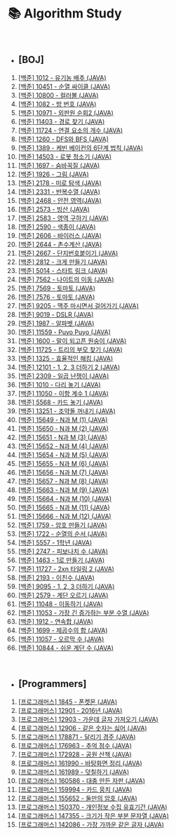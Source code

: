 # 📚 Algorithm Study

<br>

- ## [BOJ]
1. <a href="https://github.com/taewooyun/algorithm/blob/main/Boj/p1012/src/Main.java">[백준] 1012 - 유기농 배추 (JAVA)</a><br>
1. <a href="https://github.com/taewooyun/algorithm/blob/main/Boj/p10451/src/Main.java">[백준] 10451 - 순열 싸이클 (JAVA)</a><br>
1. <a href="https://github.com/taewooyun/algorithm/blob/main/Boj/p10800/src/Main.java">[백준] 10800 - 컬러볼 (JAVA)</a><br>
1. <a href="https://github.com/taewooyun/algorithm/blob/main/Boj/p1082/src/Main.java">[백준] 1082 - 방 번호 (JAVA)</a><br>
1. <a href="https://github.com/taewooyun/algorithm/blob/main/Boj/p10971/src/Main.java">[백준] 10971 - 외판원 순회2 (JAVA)</a><br>
1. <a href="https://github.com/taewooyun/algorithm/blob/main/Boj/p11403/src/Main.java">[백준] 11403 - 경로 찾기 (JAVA)</a><br>
1. <a href="https://github.com/taewooyun/algorithm/blob/main/Boj/p11724/src/Main.java">[백준] 11724 - 연결 요소의 개수 (JAVA)</a><br>
1. <a href="https://github.com/taewooyun/algorithm/blob/main/Boj/p1260/src/Main.java">[백준] 1260 - DFS와 BFS (JAVA)</a><br>
1. <a href="https://github.com/taewooyun/algorithm/blob/main/Boj/p1389/src/Main.java">[백준] 1389 - 케빈 베이컨의 6단계 법칙 (JAVA)</a><br>
1. <a href="https://github.com/taewooyun/algorithm/blob/main/Boj/p14503/src/Main.java">[백준] 14503 - 로봇 청소기 (JAVA)</a><br>
1. <a href="https://github.com/taewooyun/algorithm/blob/main/Boj/p0097/src/Main.java">[백준] 1697 - 숨바꼭질 (JAVA)</a><br>
1. <a href="https://github.com/taewooyun/algorithm/blob/main/Boj/p1926/src/Main.java">[백준] 1926 - 그림 (JAVA)</a><br>
1. <a href="https://github.com/taewooyun/algorithm/blob/main/Boj/p2178/src/Main.java">[백준] 2178 - 미로 탐색 (JAVA)</a><br>
1. <a href="https://github.com/taewooyun/algorithm/blob/main/Boj/p2331/src/Main.java">[백준] 2331 - 반복수열 (JAVA)</a><br>
1. <a href="https://github.com/taewooyun/algorithm/blob/main/Boj/p2468/src/Main.java">[백준] 2468 - 안전 영역(JAVA)</a><br>
1. <a href="https://github.com/taewooyun/algorithm/blob/main/Boj/p2573/src/Main.java">[백준] 2573 - 빙산 (JAVA)</a><br>
1. <a href="https://github.com/taewooyun/algorithm/blob/main/Boj/p2583/src/Main.java">[백준] 2583 - 영역 구하기 (JAVA)</a><br>
1. <a href="https://github.com/taewooyun/algorithm/blob/main/Boj/p2590/src/Main.java">[백준] 2590 - 색종이 (JAVA)</a><br>
1. <a href="https://github.com/taewooyun/algorithm/blob/main/Boj/p2606/src/Main.java">[백준] 2606 - 바이러스 (JAVA)</a><br>
1. <a href="https://github.com/taewooyun/algorithm/blob/main/Boj/p2644/src/Main.java">[백준] 2644 - 촌수계산 (JAVA)</a><br>
1. <a href="https://github.com/taewooyun/algorithm/blob/main/Boj/p2667/src/Main.java">[백준] 2667 - 단지번호붙이기 (JAVA)</a><br>
1. <a href="https://github.com/taewooyun/algorithm/blob/main/Boj/p2812/src/Main.java">[백준] 2812 - 크게 만들기 (JAVA)</a><br>
1. <a href="https://github.com/taewooyun/algorithm/blob/main/Boj/p5014/src/Main.java">[백준] 5014 - 스타트 링크 (JAVA)</a><br>
1. <a href="https://github.com/taewooyun/algorithm/blob/main/Boj/p7562/src/Main.java">[백준] 7562 - 나이트의 이동 (JAVA)</a><br>
1. <a href="https://github.com/taewooyun/algorithm/blob/main/Boj/p7569/src/Main.java">[백준] 7569 - 토마토 (JAVA)</a><br>
1. <a href="https://github.com/taewooyun/algorithm/blob/main/Boj/p7576/src/Main.java">[백준] 7576 - 토마토 (JAVA)</a><br>
1. <a href="https://github.com/taewooyun/algorithm/blob/main/Boj/p9205/src/Main.java">[백준] 9205 - 맥주 마시면서 걸어가기 (JAVA)</a><br>
1. <a href="https://github.com/taewooyun/algorithm/blob/main/Boj/p9019/src/Main.java">[백준] 9019 - DSLR (JAVA)</a><br>
1. <a href="https://github.com/taewooyun/algorithm/blob/main/Boj/p1987/src/Main.java">[백준] 1987 - 알파벳 (JAVA)</a><br>
1. <a href="https://github.com/taewooyun/algorithm/blob/main/Boj/p11559/src/Main.java">[백준] 11559 - Puyo Puyo (JAVA)</a><br>
1. <a href="https://github.com/taewooyun/algorithm/blob/main/Boj/p1600/src/Main.java">[백준] 1600 - 말이 되고픈 원숭이 (JAVA)</a><br>
1. <a href="https://github.com/taewooyun/algorithm/blob/main/Boj/p11725/src/Main.java">[백준] 11725 - 트리의 부모 찾기 (JAVA)</a><br>
1. <a href="https://github.com/taewooyun/algorithm/blob/main/Boj/p1325/src/Main.java">[백준] 1325 - 효율적인 해킹 (JAVA)</a><br>
1. <a href="https://github.com/taewooyun/algorithm/blob/main/Boj/p12101/src/Main.java">[백준] 12101 - 1, 2, 3 더하기 2 (JAVA)</a><br>
1. <a href="https://github.com/taewooyun/algorithm/blob/main/Boj/2309/src/Main.java">[백준] 2309 - 일곱 난쟁이 (JAVA)</a><br>
1. <a href="https://github.com/taewooyun/algorithm/blob/main/Boj/p1010/src/Main.java">[백준] 1010 - 다리 놓기 (JAVA)</a><br>
1. <a href="https://github.com/taewooyun/algorithm/blob/main/Boj/p11050/src/Main.java">[백준] 11050 - 이항 계수 1 (JAVA)</a><br>
1. <a href="https://github.com/taewooyun/algorithm/blob/main/Boj/p5568/src/Main.java">[백준] 5568 - 카드 놓기 (JAVA)</a><br>
1. <a href="https://github.com/taewooyun/algorithm/blob/main/Boj/p13251/src/Main.java">[백준] 13251 - 조약돌 꺼내기 (JAVA)</a><br>
1. <a href="https://github.com/taewooyun/algorithm/blob/main/Boj/p15649/src/Main.java">[백준] 15649 - N과 M (1) (JAVA)</a><br>
1. <a href="https://github.com/taewooyun/algorithm/blob/main/Boj/p15650/src/Main.java">[백준] 15650 - N과 M (2) (JAVA)</a><br>
1. <a href="https://github.com/taewooyun/algorithm/blob/main/Boj/p15651/src/Main.java">[백준] 15651 - N과 M (3) (JAVA)</a><br>
1. <a href="https://github.com/taewooyun/algorithm/blob/main/Boj/p15652/src/Main.java">[백준] 15652 - N과 M (4) (JAVA)</a><br>
1. <a href="https://github.com/taewooyun/algorithm/blob/main/Boj/p15654/src/Main.java">[백준] 15654 - N과 M (5) (JAVA)</a><br>
1. <a href="https://github.com/taewooyun/algorithm/blob/main/Boj/p15655/src/Main.java">[백준] 15655 - N과 M (6) (JAVA)</a><br>
1. <a href="https://github.com/taewooyun/algorithm/blob/main/Boj/p15656/src/Main.java">[백준] 15656 - N과 M (7) (JAVA)</a><br>
1. <a href="https://github.com/taewooyun/algorithm/blob/main/Boj/p15657/src/Main.java">[백준] 15657 - N과 M (8) (JAVA)</a><br>
1. <a href="https://github.com/taewooyun/algorithm/blob/main/Boj/p15663/src/Main.java">[백준] 15663 - N과 M (9) (JAVA)</a><br>
1. <a href="https://github.com/taewooyun/algorithm/blob/main/Boj/p15664/src/Main.java">[백준] 15664 - N과 M (10) (JAVA)</a><br>
1. <a href="https://github.com/taewooyun/algorithm/blob/main/Boj/p15665/src/Main.java">[백준] 15665 - N과 M (11) (JAVA)</a><br>
1. <a href="https://github.com/taewooyun/algorithm/blob/main/Boj/p15666/src/Main.java">[백준] 15666 - N과 M (12) (JAVA)</a><br>
1. <a href="https://github.com/taewooyun/algorithm/blob/main/Boj/p1759/src/Main.java">[백준] 1759 - 암호 만들기 (JAVA)</a><br>
1. <a href="https://github.com/taewooyun/algorithm/blob/main/Boj/p1722/src/Main.java">[백준] 1722 - 순열의 순서 (JAVA)</a><br>
1. <a href="https://github.com/taewooyun/algorithm/blob/main/Boj/p5557/src/Main.java">[백준] 5557 - 1학년 (JAVA)</a><br>
1. <a href="https://github.com/taewooyun/algorithm/blob/main/Boj/p2747/src/Main.java">[백준] 2747 - 피보나치 수 (JAVA)</a><br>
1. <a href="https://github.com/taewooyun/algorithm/blob/main/Boj/p1463/src/Main.java">[백준] 1463 - 1로 만들기 (JAVA)</a><br>
1. <a href="https://github.com/taewooyun/algorithm/blob/main/Boj/p11727/src/Main.java">[백준] 11727 - 2xn 타일링 2 (JAVA)</a><br>
1. <a href="https://github.com/taewooyun/algorithm/blob/main/Boj/p2193/src/Main.java">[백준] 2193 - 이친수 (JAVA)</a><br>
1. <a href="https://github.com/taewooyun/algorithm/blob/main/Boj/p9095/src/Main.java">[백준] 9095 - 1, 2, 3 더하기 (JAVA)</a><br>
1. <a href="https://github.com/taewooyun/algorithm/blob/main/Boj/p2579/src/Main.java">[백준] 2579 - 계단 오르기 (JAVA)</a><br>
1. <a href="https://github.com/taewooyun/algorithm/blob/main/Boj/p11048/src/Main.java">[백준] 11048 - 이동하기 (JAVA)</a><br>
1. <a href="https://github.com/taewooyun/algorithm/blob/main/Boj/p11053/src/Main.java">[백준] 11053 - 가장 긴 증가하는 부분 수열 (JAVA)</a><br>
1. <a href="https://github.com/taewooyun/algorithm/blob/main/Boj/p1912/src/Main.java">[백준] 1912 - 연속합 (JAVA)</a><br>
1. <a href="https://github.com/taewooyun/algorithm/blob/main/Boj/p1699/src/Main.java">[백준] 1699 - 제곱수의 합 (JAVA)</a><br>
1. <a href="https://github.com/taewooyun/algorithm/blob/main/Boj/p11057/src/Main.java">[백준] 11057 - 오르막 수 (JAVA)</a><br>
1. <a href="https://github.com/taewooyun/algorithm/blob/main/Boj/p10844/src/Main.java">[백준] 10844 - 쉬운 계단 수 (JAVA)</a><br>

<br>

- ## [Programmers]

1. <a href="https://github.com/taewooyun/algorithm/blob/main/Prgrms/1845.java">[프로그래머스] 1845 - 폰켓몬 (JAVA)</a><br>
1. <a href="https://github.com/taewooyun/algorithm/blob/main/Prgrms/12901.java">[프로그래머스] 12901 - 2016년 (JAVA)</a><br>
1. <a href="https://github.com/taewooyun/algorithm/blob/main/Prgrms/12903.java">[프로그래머스] 12903 - 가운데 글자 가져오기 (JAVA)</a><br>
1. <a href="https://github.com/taewooyun/algorithm/blob/main/Prgrms/12906.java">[프로그래머스] 12906 - 같은 숫자는 싫어 (JAVA)</a><br>
1. <a href="https://github.com/taewooyun/algorithm/blob/main/Prgrms/178871.java">[프로그래머스] 178871 - 달리기 경주 (JAVA)</a><br>
1. <a href="https://github.com/taewooyun/algorithm/blob/main/Prgrms/176963.java">[프로그래머스] 176963 - 추억 점수 (JAVA)</a><br>
1. <a href="https://github.com/taewooyun/algorithm/blob/main/Prgrms/172928.java">[프로그래머스] 172928 - 공원 산책 (JAVA)</a><br>
1. <a href="https://github.com/taewooyun/algorithm/blob/main/Prgrms/161990.java">[프로그래머스] 161990 - 바탕화면 정리 (JAVA)</a><br>
1. <a href="https://github.com/taewooyun/algorithm/blob/main/Prgrms/161989.java">[프로그래머스] 161989 - 덧칠하기 (JAVA)</a><br>
1. <a href="https://github.com/taewooyun/algorithm/blob/main/Prgrms/160586.java">[프로그래머스] 160586 - 대충 만든 자판 (JAVA)</a><br>
1. <a href="https://github.com/taewooyun/algorithm/blob/main/Prgrms/159994.java">[프로그래머스] 159994 - 카드 뭉치 (JAVA)</a><br>
1. <a href="https://github.com/taewooyun/algorithm/blob/main/Prgrms/155652.java">[프로그래머스] 155652 - 둘만의 암호 (JAVA)</a><br>
1. <a href="https://github.com/taewooyun/algorithm/blob/main/Prgrms/150370.java">[프로그래머스] 150370 - 개인정보 수집 유효기간 (JAVA)</a><br>
1. <a href="https://github.com/taewooyun/algorithm/blob/main/Prgrms/147355.java">[프로그래머스] 147355 - 크기가 작은 부분 문자열 (JAVA)</a><br>
1. <a href="https://github.com/taewooyun/algorithm/blob/main/Prgrms/142086.java">[프로그래머스] 142086 - 가장 가까운 같은 글자 (JAVA)</a><br>
